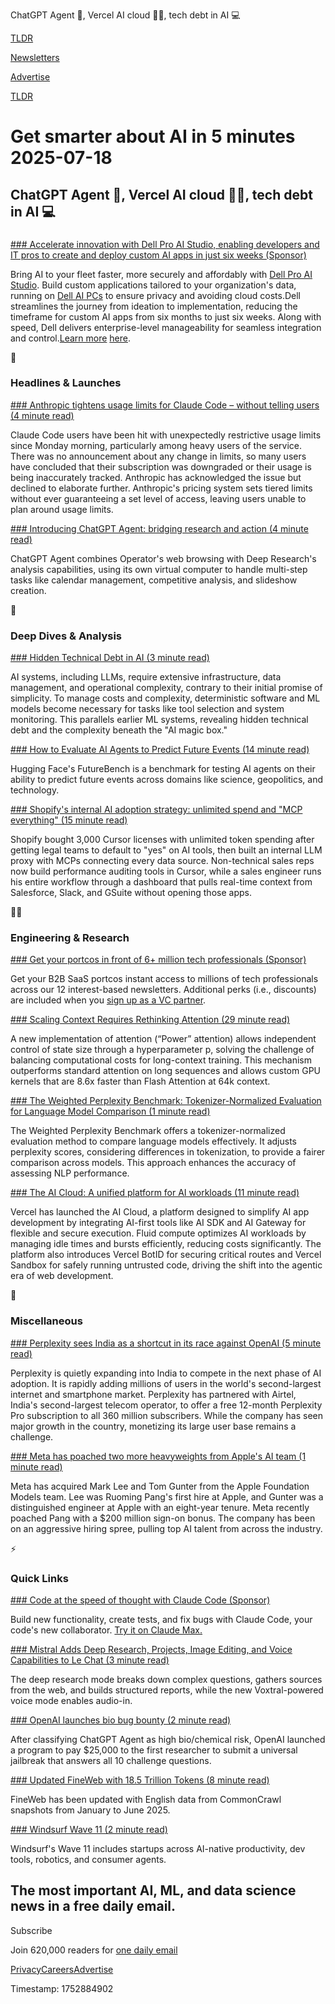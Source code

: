 ChatGPT Agent 🤖, Vercel AI cloud 👨‍💻, tech debt in AI 💻

[TLDR](/)

[Newsletters](/newsletters)

[Advertise](https://advertise.tldr.tech/)

[TLDR](/)

# Get smarter about AI in 5 minutes 2025-07-18

## ChatGPT Agent 🤖, Vercel AI cloud 👨‍💻, tech debt in AI 💻

### 

[### Accelerate innovation with Dell Pro AI Studio, enabling developers and IT pros to create and deploy custom AI apps in just six weeks (Sponsor)](http://www.dell.com/dellproaistudio)

Bring AI to your fleet faster, more securely and affordably with [Dell Pro AI Studio](http://www.dell.com/dellproaistudio). Build custom applications tailored to your organization's data, running on [Dell AI PCs](http://www.dell.com/shoppcs) to ensure privacy and avoiding cloud costs.Dell streamlines the journey from ideation to implementation, reducing the timeframe for custom AI apps from six months to just six weeks. Along with speed, Dell delivers enterprise-level manageability for seamless integration and control.[Learn more](https://www.dell.com/en-us/blog/dell-pro-ai-studio-redefining-ai-development-deployment/) [here](https://www.dell.com/en-us/blog/dell-pro-ai-studio-redefining-ai-development-deployment/).

🚀

### Headlines & Launches

[### Anthropic tightens usage limits for Claude Code – without telling users (4 minute read)](https://techcrunch.com/2025/07/17/anthropic-tightens-usage-limits-for-claude-code-without-telling-users/?utm_source=tldrai)

Claude Code users have been hit with unexpectedly restrictive usage limits since Monday morning, particularly among heavy users of the service. There was no announcement about any change in limits, so many users have concluded that their subscription was downgraded or their usage is being inaccurately tracked. Anthropic has acknowledged the issue but declined to elaborate further. Anthropic's pricing system sets tiered limits without ever guaranteeing a set level of access, leaving users unable to plan around usage limits.

[### Introducing ChatGPT Agent: bridging research and action (4 minute read)](https://openai.com/index/introducing-chatgpt-agent/?utm_source=tldrai)

ChatGPT Agent combines Operator's web browsing with Deep Research's analysis capabilities, using its own virtual computer to handle multi-step tasks like calendar management, competitive analysis, and slideshow creation.

🧠

### Deep Dives & Analysis

[### Hidden Technical Debt in AI (3 minute read)](https://tomtunguz.com/hidden-technical-debt-in-ai/?utm_source=tldrai)

AI systems, including LLMs, require extensive infrastructure, data management, and operational complexity, contrary to their initial promise of simplicity. To manage costs and complexity, deterministic software and ML models become necessary for tasks like tool selection and system monitoring. This parallels earlier ML systems, revealing hidden technical debt and the complexity beneath the "AI magic box."

[### How to Evaluate AI Agents to Predict Future Events (14 minute read)](https://huggingface.co/blog/futurebench?utm_source=tldrai)

Hugging Face's FutureBench is a benchmark for testing AI agents on their ability to predict future events across domains like science, geopolitics, and technology.

[### Shopify's internal AI adoption strategy: unlimited spend and "MCP everything" (15 minute read)](https://www.firstround.com/ai/shopify?utm_source=tldrai)

Shopify bought 3,000 Cursor licenses with unlimited token spending after getting legal teams to default to "yes" on AI tools, then built an internal LLM proxy with MCPs connecting every data source. Non-technical sales reps now build performance auditing tools in Cursor, while a sales engineer runs his entire workflow through a dashboard that pulls real-time context from Salesforce, Slack, and GSuite without opening those apps.

👨‍💻

### Engineering & Research

[### Get your portcos in front of 6+ million tech professionals (Sponsor)](https://advertise.tldr.tech/vc-firms/?utm_source=tldrai&amp;utm_medium=newsletter&amp;utm_campaign=secondary07182025)

Get your B2B SaaS portcos instant access to millions of tech professionals across our 12 interest-based newsletters. Additional perks (i.e., discounts) are included when you [sign up as a VC partner](https://advertise.tldr.tech/vc-firms/?utm_source=tldrai&utm_medium=newsletter&utm_campaign=secondary07182025).

[### Scaling Context Requires Rethinking Attention (29 minute read)](https://www.arxiv.org/pdf/2507.04239?utm_source=tldrai)

A new implementation of attention (“Power” attention) allows independent control of state size through a hyperparameter p, solving the challenge of balancing computational costs for long-context training. This mechanism outperforms standard attention on long sequences and allows custom GPU kernels that are 8.6x faster than Flash Attention at 64k context.

[### The Weighted Perplexity Benchmark: Tokenizer-Normalized Evaluation for Language Model Comparison (1 minute read)](https://www.lesswrong.com/posts/csNk8ECk9SiKHkw35/the-weighted-perplexity-benchmark-tokenizer-normalized?utm_source=tldrai)

The Weighted Perplexity Benchmark offers a tokenizer-normalized evaluation method to compare language models effectively. It adjusts perplexity scores, considering differences in tokenization, to provide a fairer comparison across models. This approach enhances the accuracy of assessing NLP performance.

[### The AI Cloud: A unified platform for AI workloads (11 minute read)](https://vercel.com/blog/the-ai-cloud-a-unified-platform-for-ai-workloads?utm_source=tldrai)

Vercel has launched the AI Cloud, a platform designed to simplify AI app development by integrating AI-first tools like AI SDK and AI Gateway for flexible and secure execution. Fluid compute optimizes AI workloads by managing idle times and bursts efficiently, reducing costs significantly. The platform also introduces Vercel BotID for securing critical routes and Vercel Sandbox for safely running untrusted code, driving the shift into the agentic era of web development.

🎁

### Miscellaneous

[### Perplexity sees India as a shortcut in its race against OpenAI (5 minute read)](https://techcrunch.com/2025/07/17/perplexity-sees-india-as-a-shortcut-in-its-race-against-openai/?utm_source=tldrai)

Perplexity is quietly expanding into India to compete in the next phase of AI adoption. It is rapidly adding millions of users in the world's second-largest internet and smartphone market. Perplexity has partnered with Airtel, India's second-largest telecom operator, to offer a free 12-month Perplexity Pro subscription to all 360 million subscribers. While the company has seen major growth in the country, monetizing its large user base remains a challenge.

[### Meta has poached two more heavyweights from Apple's AI team (1 minute read)](https://appleinsider.com/articles/25/07/18/meta-has-poached-two-more-heavyweights-from-apples-ai-team?utm_source=tldrai)

Meta has acquired Mark Lee and Tom Gunter from the Apple Foundation Models team. Lee was Ruoming Pang's first hire at Apple, and Gunter was a distinguished engineer at Apple with an eight-year tenure. Meta recently poached Pang with a $200 million sign-on bonus. The company has been on an aggressive hiring spree, pulling top AI talent from across the industry.

⚡️

### Quick Links

[### Code at the speed of thought with Claude Code (Sponsor)](https://www.anthropic.com/claude-code?utm_source=tldr&amp;utm_medium=email&amp;utm_campaign=b2c2b_acq_code_us_q3&amp;utm_content=newsletter_quicklinks_text_v1)

Build new functionality, create tests, and fix bugs with Claude Code, your code's new collaborator. [Try it on Claude Max.](https://www.anthropic.com/claude-code?utm_source=tldr&utm_medium=email_b2c2b&utm_campaign=acq_code_us_q3&utm_content=newsletter_text_v1)

[### Mistral Adds Deep Research, Projects, Image Editing, and Voice Capabilities to Le Chat (3 minute read)](https://mistral.ai/news/le-chat-dives-deep?utm_source=tldrai)

The deep research mode breaks down complex questions, gathers sources from the web, and builds structured reports, while the new Voxtral-powered voice mode enables audio-in.

[### OpenAI launches bio bug bounty (2 minute read)](https://openai.com/bio-bug-bounty/?utm_source=tldrai)

After classifying ChatGPT Agent as high bio/chemical risk, OpenAI launched a program to pay $25,000 to the first researcher to submit a universal jailbreak that answers all 10 challenge questions.

[### Updated FineWeb with 18.5 Trillion Tokens (8 minute read)](https://huggingface.co/datasets/HuggingFaceFW/fineweb?utm_source=tldrai)

FineWeb has been updated with English data from CommonCrawl snapshots from January to June 2025.

[### Windsurf Wave 11 (2 minute read)](https://windsurf.com/blog/windsurf-wave-11?utm_source=tldrai)

Windsurf's Wave 11 includes startups across AI-native productivity, dev tools, robotics, and consumer agents.

## The most important AI, ML, and data science news in a free daily email.

Subscribe

Join 620,000 readers for [one daily email](/api/latest/ai)

[Privacy](/privacy)[Careers](https://jobs.ashbyhq.com/tldr.tech)[Advertise](/ai/advertise)

Timestamp: 1752884902